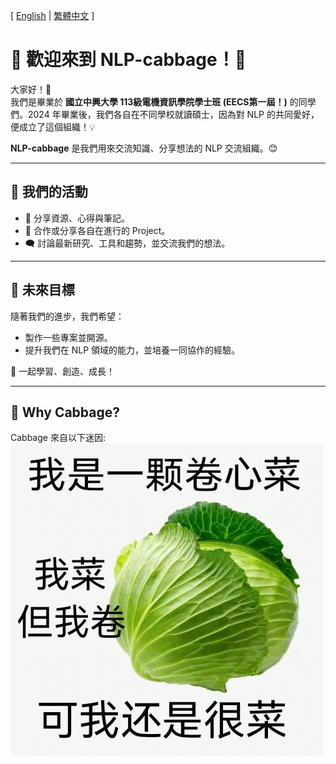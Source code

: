 [ [English](README.md) | [繁體中文](README_zh.md) ]  

# 🌱 歡迎來到 **NLP-cabbage**！🥬  

大家好！👋  
我們是畢業於 **國立中興大學 113級電機資訊學院學士班 (EECS第一屆！)** 的同學們。2024 年畢業後，我們各自在不同學校就讀碩士，因為對 NLP 的共同愛好，便成立了這個組織！💡  

**NLP-cabbage** 是我們用來交流知識、分享想法的 NLP 交流組織。😊  

---

## 🚀 我們的活動
- 🧱 分享資源、心得與筆記。  
- 🧪 合作或分享各自在進行的 Project。  
- 🗨️ 討論最新研究、工具和趨勢，並交流我們的想法。  

---

## 🌟 未來目標
隨著我們的進步，我們希望：  
- 製作一些專案並開源。  
- 提升我們在 NLP 領域的能力，並培養一同協作的經驗。  

🎉 一起學習、創造、成長！  

---

## 🥬 Why Cabbage?
Cabbage 來自以下迷因:  
![cabbage.png](cabbage.png)
